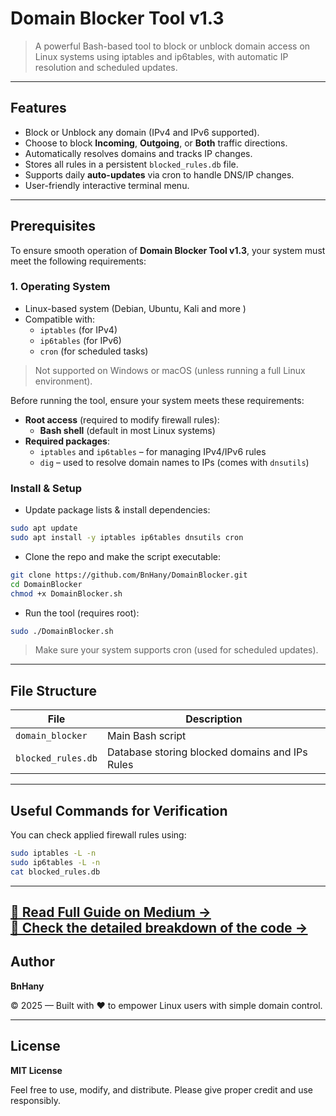 # Domain Blocker Tool v1.3

> A powerful Bash-based tool to block or unblock domain access on Linux systems using iptables and ip6tables, with automatic IP resolution and scheduled updates.
> 

---

## Features

- Block or  Unblock any domain (IPv4 and IPv6 supported).
- Choose to block **Incoming**, **Outgoing**, or **Both** traffic directions.
- Automatically resolves domains and tracks IP changes.
- Stores all rules in a persistent `blocked_rules.db` file.
- Supports daily **auto-updates** via cron to handle DNS/IP changes.
- User-friendly interactive terminal menu.

---

## Prerequisites

To ensure smooth operation of **Domain Blocker Tool v1.3**, your system must meet the following requirements:

### 1. **Operating System**

- Linux-based system (Debian, Ubuntu, Kali and more )
- Compatible with:
    - `iptables` (for IPv4)
    - `ip6tables` (for IPv6)
    - `cron` (for scheduled tasks)

> Not supported on Windows or macOS (unless running a full Linux environment).
> 

Before running the tool, ensure your system meets these requirements:

- **Root access** (required to modify firewall rules):
    - **Bash shell** (default in most Linux systems)
- **Required packages**:
    - `iptables` and `ip6tables` – for managing IPv4/IPv6 rules
    - `dig` – used to resolve domain names to IPs (comes with `dnsutils`)

### Install & Setup
- Update package lists & install dependencies:
```bash
sudo apt update
sudo apt install -y iptables ip6tables dnsutils cron
```
- Clone the repo and make the script executable:

```bash
git clone https://github.com/BnHany/DomainBlocker.git
cd DomainBlocker
chmod +x DomainBlocker.sh
```
- Run the tool (requires root):
```bash
sudo ./DomainBlocker.sh
```
> Make sure your system supports cron (used for scheduled updates).
> 

---

## File Structure

| File | Description |
| --- | --- |
| `domain_blocker` | Main Bash script |
| `blocked_rules.db` | Database storing blocked domains and IPs Rules  |

---

## Useful Commands for Verification

You can check applied firewall rules using:

```bash
sudo iptables -L -n
sudo ip6tables -L -n
cat blocked_rules.db
```

---
[**📖 Read Full Guide on Medium →**](https://bnhany.medium.com/domain-blocker-tool-v1-3-e056bf3a1d88)  
[**📖 Check the detailed breakdown of the code →**](https://deepwiki.com/BnHany/DomainBlocker)
---

## Author

**BnHany**

© 2025 — Built with ❤️ to empower Linux users with simple domain control.

---

## License

**MIT License**

Feel free to use, modify, and distribute. Please give proper credit and use responsibly.